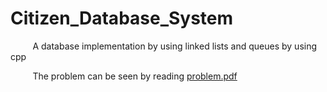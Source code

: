 # Citizen_Database_System
&nbsp;&nbsp;&nbsp;&nbsp;&nbsp;&nbsp;&nbsp;&nbsp; A database implementation by using linked lists and queues by using cpp

&nbsp;&nbsp;&nbsp;&nbsp;&nbsp;&nbsp;&nbsp;&nbsp; The problem can be seen by reading [problem.pdf](../problem.pdf.pdf)
